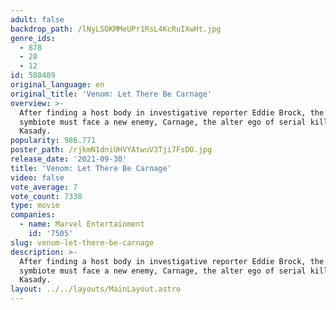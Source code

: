 ```yaml
---
adult: false
backdrop_path: /lNyLSOKMMeUPr1RsL4KcRuIXwHt.jpg
genre_ids:
  - 878
  - 28
  - 12
id: 580489
original_language: en
original_title: 'Venom: Let There Be Carnage'
overview: >-
  After finding a host body in investigative reporter Eddie Brock, the alien
  symbiote must face a new enemy, Carnage, the alter ego of serial killer Cletus
  Kasady.
popularity: 986.771
poster_path: /rjkmN1dniUHVYAtwuV3Tji7FsDO.jpg
release_date: '2021-09-30'
title: 'Venom: Let There Be Carnage'
video: false
vote_average: 7
vote_count: 7338
type: movie
companies:
  - name: Marvel Entertainment
    id: '7505'
slug: venom-let-there-be-carnage
description: >-
  After finding a host body in investigative reporter Eddie Brock, the alien
  symbiote must face a new enemy, Carnage, the alter ego of serial killer Cletus
  Kasady.
layout: ../../layouts/MainLayout.astro
---
```


